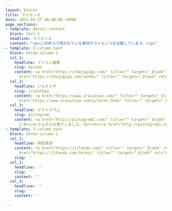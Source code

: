 ```yaml
---
layout: blocks
title: ライセンス
date: 2021-03-27 00:00:00 +0900
page_sections:
- template: detail-content
  block: text-1
  headline: ライセンス
  content: "<p>このHP上で使われている素材のライセンスを記載しています。</p>"
- template: 3-column-text
  block: three-column-1
  col_1:
    headline: アイコン画像
    slug: myicon
    content: <a href="https://chojugiga.com/" title="" target="_blank" rel="noopener noreferrer">ダ鳥獣戯画</a>さんからお借りしました。<br><br><a
      href="https://chojugiga.com/terms/" title="" target="_blank" rel="noopener noreferrer">ライセンス</a>
  col_2:
    headline: いらすとや
    slug: irasutoya
    content: <a href="https://www.irasutoya.com/" title="" target="_blank" rel="noopener noreferrer">かわいいフリー素材集いらすとや</a>さんからお借りしました。<br><br><a
      href="https://www.irasutoya.com/p/terms.html" title="" target="_blank" rel="noopener noreferrer">ご利用について</a>
  col_3:
    headline: ピクトグラム
    slug: pictogram
    content: <a href="http://pictogram2.com/" title="" target="_blank" rel="noopener noreferrer">human pictogram 2.0 (無料人物 ピクトグラム素材
      2.0)</a>さんからお借りしました。<br><br><a href="http://pictogram2.com/?page_id=39" title="" target="_blank" rel="noopener noreferrer">ライセンスとQ&amp;A</a>
- template: 3-column-text
  block: three-column-1
  col_1:
    headline: 時短素材
    content: <a href="https://jitanda.com/" title="" target="_blank" rel="noopener noreferrer">イラストストック「時短だ」</a>さんからお借りしました。<br><br><a
      href="https://jitanda.com/terms/" title="" target="_blank" rel="noopener noreferrer">ライセンス</a>
    slug: ''
  col_2:
    headline: ''
    slug: ''
    content: ''
  col_3:
    headline: ''
    slug: ''
    content: ''

---
```

